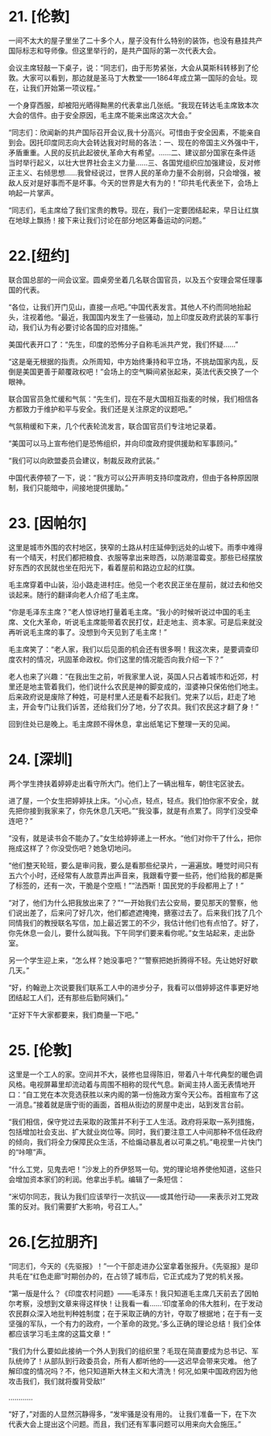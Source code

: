 # 21. [伦敦]

一间不太大的屋子里坐了二十多个人，屋子没有什么特别的装饰，也没有悬挂共产国际标志和导师像。但这里举行的，是共产国际的第一次代表大会。

会议主席轻敲一下桌子，说：“同志们，由于形势紧张，大会从莫斯科转移到了伦敦。大家可以看到，那边就是圣马丁大教堂——1864年成立第一国际的会址。现在，让我们开始第一项议程。”

一个身穿西服，却被阳光晒得黝黑的代表拿出几张纸。“我现在转达毛主席致本次大会的信件。由于安全原因，毛主席不能来出席这次大会。”

“同志们：欣闻新的共产国际召开会议,我十分高兴。可惜由于安全因素，不能亲自到会。因托印度同志向大会转达我对时局的各法：一、现在的帝国主义外强中干，矛盾重重。人民的反抗此起彼伏,革命大有希望。……二、建议部分国家在条件适当时举行起义，以壮大世界社会主义力量……三、各国党组织应加强建设，反对修正主义、右倾思想……我曾经说过，世界人民的革命力量不会削弱，只会增强，被敌人反对是好事而不是坏事。今天的世界是大有为的！”印共毛代表坐下，会场上响起一片掌声。

“同志们，毛主席给了我们宝贵的教导。现在，我们一定要团结起来，早日让红旗在地球上飘扬！接下来让我们讨论在部分地区筹备运动的问题。”

# 22.[纽约]

联合国总部的一间会议室。圆桌旁坐着几名联合国官员，以及五个安理会常任理事国的代表。

“各位，让我们开门见山，直接一点吧。”中国代表发言。其他人不约而同地抬起头，注视着他。“最近，我国国内发生了一些骚动，加上印度反政府武装的军事行动，我们认为有必要讨论各国的应对措施。”

美国代表开口了：“先生，印度的恐怖分子自称毛派共产党，我们怀疑……”

“这是毫无根据的指责。众所周知，中方始终秉持和平立场，不挑劫国家内乱，反倒是美国更善于颠覆政权吧！”会场上的空气瞬间紧张起来，英法代表交换了一个眼神。

联合国官员急忙缓和气氛：“先生们，现在不是大国相互指麦的时候，我们相信各方都致力于维护和平与安全。我们还是关注原定的议题吧。”

气氛稍缓和下来，几个代表轮流发言，联合国官员们专注地记录着。

“美国可以马上宣布他们是恐怖组织，并向印度政府提供援助和军事顾问。”

“我们可以向欧盟委员会建议，制裁反政府武装。”

中国代表停顿了一下，说：“我方可以公开声明支持印度政府，但由于各种原因限制，我们只能暗中，间接地提供援助。”

# 23. [因帕尔]

这里是城市外围的农村地区，狭窄的土路从村庄延伸到远处的山坡下。雨季中难得有一个晴天，村民们都把粮食、衣服等拿出来晾西，以防潮湿霉变。那些已经摆放好东西的农民就也坐在阳光下，看着屋前和路边立起的红旗。

毛主席穿着中山装，沿小路走进村庄。他见一个老农民正坐在屋前，就过去和他交谈起来。随行的翻译向老人介绍了毛主席。

“你是毛泽东主席？”老人惊讶地打量着毛主席。“我小的时候听说过中国的毛主席、文化大革命，听说毛主席能带着农民打仗，赶走地主、资本家。可是后来就没再听说毛主席的事了。没想到今天见到了毛主席！”

毛主席笑了：“老人家，我们以后见面的机会还有很多啊！我这次来，是要调查印度农村的情况，巩固革命政权。你们这里的情况能否向我介绍一下？”

老人也来了兴趣：“在我出生之前，听我家里人说，英国人只占着城市和近郊，村里还是地主管着我们，他们说什么农民是神的脚变成的，湿婆神只保佑他们地主。后来政府说是废除了种姓，可是村里人还是看不起我们。党来了以后，赶走了地主，开会专门让我们诉苦，还给我们分了地，分了农具。我们农民这才翻了身！”

回到住处已是晚上。毛主席顾不得休息，拿出纸笔记下整理一天的见闻。

# 24. [深圳]

两个学生搀扶着婷婷走出看守所大门。他们上了一辆出租车，朝住宅区驶去。

进了屋，一个女生把婷婷扶上床。“小心点，轻点，轻点。我们怕你家不安全，就先把你接到我家来了，你先休息几天吧。”“我没事，就是有点累了。同学们没受牵连吧？”

“没有，就是读书会不能办了。”女生给婷婷递上一杯水。“他们对你干了什么，把你拖成这样了？你没受伤吧？她急切地问。

“他们整天轮班，要么是审问我，要么是看那些纪录片，一遍遍放。睡觉时间只有五六个小时，还经常有人故意弄出声音来，我跟看守要一些药，他们给我的都是撕了标签的，还有一次，干脆是个空瓶！”“法西斯！国民党的手段都用上了！”

“对了，他们为什么把我放出来了？”“一开始我们去公安局，要见那天的警察，他们说出差了，后来问了好几次，他们都遮遮掩掩，搪塞过去了。后来我们找了几个同情我们的教授联名写信，加上最近罢工的不少，我估计他们也有点怕了。好了，你先休息一会儿，要什么就叫我。下午同学们要来看你呢。”女生站起来，走出卧室。

另一个学生迎上来，“怎么样？她没事吧？”“警察把她折腾得不轻。先让她好好歇几天。”

“好，约翰逊上次说要我们联系工人中的进步分子，我看可以借婷婷这件事更好地团结起工人们，还有那些后勤阿姨们。”

“正好下午大家都要来，我们商量一下吧。”

# 25. [伦敦]

这里是一个工人的家。空间并不大，装修也显得陈旧，带着八十年代典型的暖色调风格。电视屏幕里却流动着与周围不相称的现代气息。新闻主持人面无表情地开口：“自工党在本次竞选获胜以来内阁的第一份施政方案今天公布。首相宣布了这一消息。”接着就是唐宁街的画面，首相从街边的房屋中走出，站到发言台前。

“我们相信，保守党过去采取的政策并不利于工人生活。政府将采取一系列措施，包括增加社会支出、扩大就业岗位等。同时，我们要注意工人中间那种不信任政府的倾向，我们将全力保障民众生活，不给煽动暴乱者以可乘之机。”电视里一片快门的“咔嚓”声。

“什么工党，见鬼去吧！”沙发上的乔伊怒骂一句。党的理论培养使他知道，这些只会增加资本家们的利润。他拿出手机。编辑了一条短信：

“米切尔同志，我认为我们应该举行一次抗议——或其他行动——来表示对工党政策的反对。我们需要扩大影响，号召工人。”

# 26.[乞拉朋齐]

“同志们，今天的《先驱报》！”一个干部走进办公室拿着张报升。《先驱报》是印共毛在“红色走廊”时期创办的，在占领了城市后，它正式成为了党的机关报。

“第一版是什么？《印度农村问题》——毛泽东！我只知道毛主席几天前去了因帕尔考察，没想到文章来得这样快！让我看一看……‘印度革命的伟大胜利，在于发动农民群众深入地批判种姓制度；在于采取正确的方针，夺取了根据地；在于有一支坚强的军队，一个有力的政府，一个革命的政党。’多么正确的理论总结！我们全体都应该学习毛主席的这篇文章！”

“我们为什么要如此接纳一个外人到我们的组织里？毛现在简直要成为总书记、军队统帅了！从部队到行政委员会，所有人都听他的——这迟早会带来灾难。 他了解印度的情况吗？不，他只知道斯大林主义和大清洗！何况,如果中国政府因为他攻击我们，我们就将腹背受敌!”

…………

“好了，”对面的人显然沉静得多，“发牢骚是没有用的。 让我们准备一下，在下次代表大会上提出这个问题。而且，我们还有军事问题可以用来向大会施压。”
